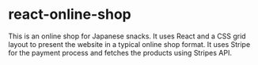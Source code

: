 # react-online-shop
This is an online shop for Japanese snacks. It uses React and a CSS grid layout to present the website in a typical online shop format. It uses Stripe for the payment process and fetches the products using Stripes API.
